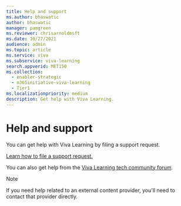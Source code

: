 ```yaml
---
title: Help and support
ms.author: bhaswatic
author: bhaswatic
manager: pamgreen
ms.reviewer: chrisarnoldmsft
ms.date: 10/27/2021
audience: admin
ms.topic: article
ms.service: viva
ms.subservice: viva-learning
search.appverid: MET150
ms.collection:
  - enabler-strategic
  - m365initiative-viva-learning
  - Tier1
ms.localizationpriority: medium
description: Get help with Viva Learning.
---
```


# Help and support

You can get help with Viva Learning by filing a support request.

[Learn how to file a support request.](/microsoft-365/business-video/get-help-support)

You can also get help from the [Viva Learning tech community forum](https://techcommunity.microsoft.com/t5/viva-learning/bd-p/VivaLearning).

>[!NOTE]
>If you need help related to an external content provider, you'll need to contact that provider directly.
